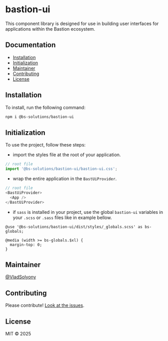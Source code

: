 # bastion-ui

This component library is designed for use in building user interfaces for applications within the Bastion ecosystem.

## Documentation

- [Installation](#installation)
- [Initialization](#initialization)
- [Maintainer](#maintainer)
- [Contributing](#contributing)
- [License](#license)

## Installation

To install, run the following command:

```sh
npm i @bs-solutions/bastion-ui
```


## Initialization

To use the project, follow these steps:

- import the styles file at the root of your application.
```js
// root file
import '@bs-solutions/bastion-ui/bastion-ui.css';
```
- wrap the entire application in the `BastUiProvider`.
```js
// root file
<BastUiProvider>
  <App />
</BastUiProvider>
```
- if `sass` is installed in your project, use the global `bastion-ui` variables in your `.scss` or `.sass` files like in example bellow.
```
@use '@bs-solutions/bastion-ui/dist/styles/_globals.scss' as bs-globals;

@media (width >= bs-globals.$xl) {
  margin-top: 0;
}
```

## Maintainer

[@VladSolyony](https://github.com/VladSolyony)

## Contributing

Please contribute! [Look at the issues](https://github.com/Bastion-RND/bastion-ui/issues).

## License

MIT © 2025
